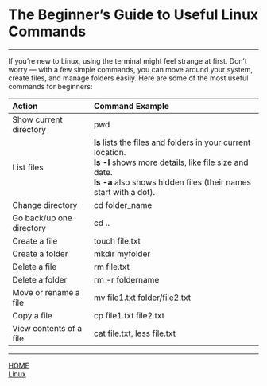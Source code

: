 # The Beginner’s Guide to Useful Linux Commands

---

If you’re new to Linux, using the terminal might feel strange at first. 
Don’t worry — with a few simple commands, you can move around your system, 
create files, and manage folders easily. Here are some of the most useful commands for beginners:





|Action                     |Command Example                |
|:--------------------------|:------------------------------|
|Show current directory     |pwd                            |
|List files                 |**ls** lists the files and folders in your current location.</br>**ls -l** shows more details, like file size and date.</br>**ls -a** also shows hidden files (their names start with a dot).|
|Change directory           |cd folder_name                 |
|Go back/up one directory   |cd ..                          |
|Create a file              |touch file.txt                 |
|Create a folder            |mkdir myfolder                 |
|Delete a file              |rm file.txt                    |
|Delete a folder            |rm -r foldername               |
|Move or rename a file      |mv file1.txt folder/file2.txt  |
|Copy a file                |cp file1.txt file2.txt         |
|View contents of a file    |cat file.txt, less file.txt    |

---



[HOME](./../../../README.md)\
[Linux](./../tutorials.md)